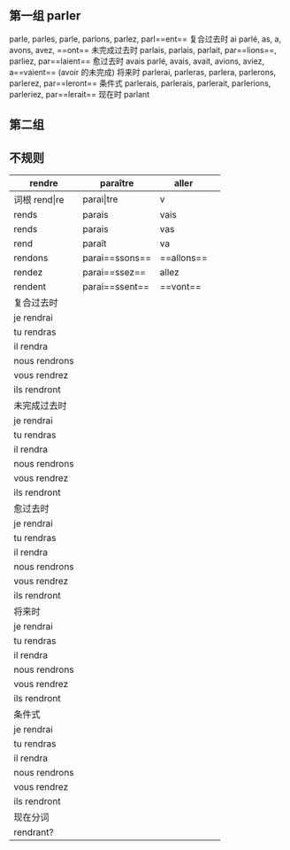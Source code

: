 
## 第一组 parler
parle, parles, parle, parlons, parlez, parl==ent==
复合过去时 ai parlé, as, a, avons, avez, ==ont==
未完成过去时 parlais, parlais, parlait, par==lions==, parliez, par==laient==
愈过去时 avais parlé, avais, avait, avions, aviez, a==vaient== (avoir 的未完成)
将来时 parlerai, parleras, parlera, parlerons, parlerez, par==leront==
条件式 parlerais, parlerais, parlerait, parlerions, parleriez, par==lerait==
现在时 parlant

## 第二组 
## 不规则

| rendre        | paraître       | aller      |     |
| ------------- | -------------- | ---------- | --- |
| 词根 rend\|re   | parai\|tre     | v          |     |
| rends         | parais         | vais       |     |
| rends         | parais         | vas        |     |
| rend          | paraît         | va         |     |
| rendons       | parai==ssons== | ==allons== |     |
| rendez        | parai==ssez==  | allez      |     |
| rendent       | parai==ssent== | ==vont==   |     |
| 复合过去时         |                |            |     |
| je rendrai    |                |            |     |
| tu rendras    |                |            |     |
| il rendra     |                |            |     |
| nous rendrons |                |            |     |
| vous rendrez  |                |            |     |
| ils rendront  |                |            |     |
| 未完成过去时        |                |            |     |
| je rendrai    |                |            |     |
| tu rendras    |                |            |     |
| il rendra     |                |            |     |
| nous rendrons |                |            |     |
| vous rendrez  |                |            |     |
| ils rendront  |                |            |     |
| 愈过去时          |                |            |     |
| je rendrai    |                |            |     |
| tu rendras    |                |            |     |
| il rendra     |                |            |     |
| nous rendrons |                |            |     |
| vous rendrez  |                |            |     |
| ils rendront  |                |            |     |
| 将来时           |                |            |     |
| je rendrai    |                |            |     |
| tu rendras    |                |            |     |
| il rendra     |                |            |     |
| nous rendrons |                |            |     |
| vous rendrez  |                |            |     |
| ils rendront  |                |            |     |
| 条件式           |                |            |     |
| je rendrai    |                |            |     |
| tu rendras    |                |            |     |
| il rendra     |                |            |     |
| nous rendrons |                |            |     |
| vous rendrez  |                |            |     |
| ils rendront  |                |            |     |
| 现在分词          |                |            |     |
| rendrant?     |                |            |     |
